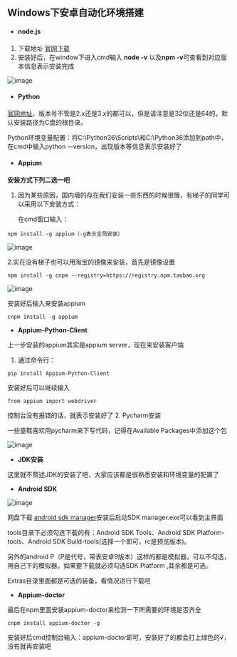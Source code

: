 
## Windows下安卓自动化环境搭建
- ####  node.js
1. 下载地址 [官网下载](http://nodejs.cn/download/)
2. 安装好后，在window下进入cmd输入 **node -v** 以及**npm -v**可查看到对应版本信息表示安装完成

![image](https://github.com/GongK/APPIUM/blob/master/nodejs1.png)  

- #### Python
[官网地址](https://www.python.org/)，版本号不管是2.x还是3.x的都可以，但是请注意是32位还是64的，默认安装路径为C盘的根目录。

Python环境变量配置：将C:\Python36\Scripts\和C:\Python36添加到path中，在cmd中输入python --version，出现版本等信息表示安装好了

  
- #### Appium
**安装方式下列二选一吧**
1. 因为某些原因，国内墙的存在我们安装一些东西的时候很慢，有梯子的同学可以采用以下安装方式：

   在cmd窗口输入：
```
npm install -g appium（-g表示全局安装）
```
![image](https://github.com/GongK/APPIUM/blob/master/appium.png) 

   
2.实在没有梯子也可以用淘宝的镜像来安装，首先是镜像设置

```
npm install -g cnpm --registry=https://registry.npm.taobao.org
```

![image](https://github.com/GongK/APPIUM/blob/master/taobao.png) 


安装好后输入来安装appium
```
cnpm install -g appium
```
- **Appium-Python-Client**
 
上一步安装的appium其实是appium server，现在来安装客户端
1. 通过命令行：
```
pip install Appium-Python-Client
```
安装好后可以继续输入

```
from appium import webdriver
```
控制台没有报错的话，就表示安装好了
2. Pycharm安装

一些童鞋喜欢用pycharm来下写代码，记得在Available Packages中添加这个包

![image](https://github.com/GongK/APPIUM/blob/master/%E5%AE%A2%E6%88%B7%E7%AB%AF.png) 


- **JDK安装**

这里就不赘述JDK的安装了吧，大家应该都是很熟悉安装和环境变量的配置了

- **Android SDK**

![image](https://github.com/GongK/APPIUM/blob/master/sdk.png) 

网盘下载 [android sdk manager](http://tools.android-studio.org/index.php/sdk)安装后启动SDK manager.exe可以看到主界面

tools目录下必须勾选下载的有：Android SDK Tools、Android SDK Platform-tools、Android SDK Build-tools(选择一个即可，rc是预览版本)。

另外的android P（P是代号，带表安卓9版本）这样的都是模拟器，可以不勾选，用自己下的模拟器。如果要下载就必须勾选SDK Platform ,其余都是可选。

Extras目录里面都是可选的装备，看情况进行下载吧

- **Appium-doctor**

最后在npm里面安装appium-doctor来检测一下所需要的环境是否齐全

```
cnpm install appium-doctor -g
```
安装好后cmd控制台输入：appium-doctor即可，安装好了的都会打上绿色的√，没有就再安装吧
